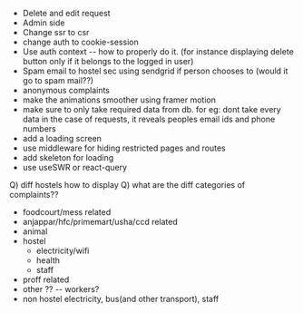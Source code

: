 - Delete and edit request
- Admin side
- Change ssr to csr
- change auth to cookie-session
- Use auth context -- how to properly do it. (for instance displaying delete button only if it belongs to the logged in user)
- Spam email to hostel sec using sendgrid if person chooses to (would it go to spam mail??)
- anonymous complaints
- make the animations smoother using framer motion
- make sure to only take required data from db. for eg: dont take every data in the case of requests, it reveals peoples email ids and phone numbers
- add a loading screen
- use middleware for hiding restricted pages and routes
- add skeleton for loading
- use useSWR or react-query

Q) diff hostels how to display
Q) what are the diff categories of complaints??

- foodcourt/mess related
- anjappar/hfc/primemart/usha/ccd related
- animal
- hostel
  - electricity/wifi
  - health
  - staff
- proff related
- other ?? -- workers?
- non hostel electricity, bus(and other transport), staff
